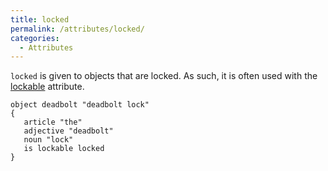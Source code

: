 ```yaml
---
title: locked
permalink: /attributes/locked/
categories: 
  - Attributes
---
```


`locked` is given to objects that are locked. As such, it is often used
with the [lockable](/attributes/lockable/) attribute.

    object deadbolt "deadbolt lock"
    {
       article "the"
       adjective "deadbolt"
       noun "lock"
       is lockable locked
    }
